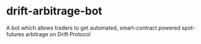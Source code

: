# drift-arbitrage-bot
A bot which allows traders to get automated, smart-contract powered spot-futures arbitrage on Drift Protocol
